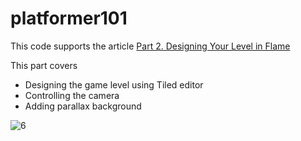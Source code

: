 # platformer101

This code supports the
article [Part 2. Designing Your Level in Flame](https://hackernoon.com/designing-your-level-in-flame)

This part covers

- Designing the game level using Tiled editor
- Controlling the camera
- Adding parallax background

![6](https://user-images.githubusercontent.com/20682389/225153874-f279cf8d-51d4-406d-846c-58f49fa32cff.gif)
